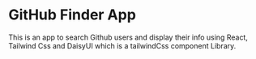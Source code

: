 # GitHub Finder App

This is an app to search Github users and display their info using React, Tailwind Css and DaisyUI which is a tailwindCss component Library.
